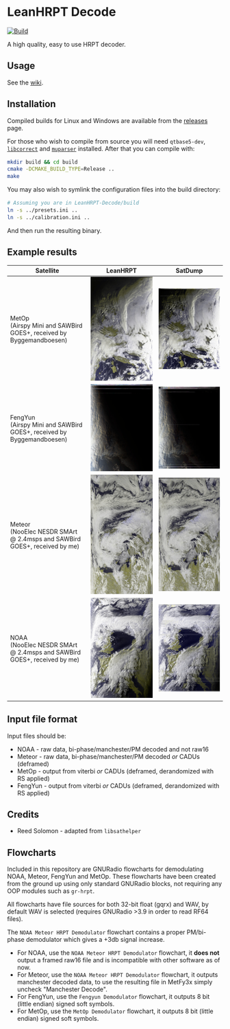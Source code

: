 # LeanHRPT Decode

[![Build](https://github.com/Xerbo/LeanHRPT-Decode/actions/workflows/build.yml/badge.svg)](https://github.com/Xerbo/LeanHRPT-Decode/actions/workflows/build.yml)

A high quality, easy to use HRPT decoder.

## Usage

See the [wiki](https://github.com/Xerbo/LeanHRPT-Decode/wiki).

## Installation

Compiled builds for Linux and Windows are available from the [releases](https://github.com/Xerbo/LeanHRPT-Decode/releases) page.

For those who wish to compile from source you will need `qtbase5-dev`, [`libcorrect`](https://github.com/quiet/libcorrect) and [`muparser`](https://github.com/beltoforion/muparser) installed. After that you can compile with:

```sh
mkdir build && cd build
cmake -DCMAKE_BUILD_TYPE=Release ..
make
```

You may also wish to symlink the configuration files into the build directory:

```sh
# Assuming you are in LeanHRPT-Decode/build
ln -s ../presets.ini ..
ln -s ../calibration.ini ..
```

And then run the resulting binary.

## Example results

|Satellite|LeanHRPT|SatDump|
 -|-|-
|MetOp<br/>(Airspy Mini and SAWBird GOES+, received by Byggemandboesen)|![A MetOp image from LeanHRPT](images/metop-example.jpg)|![A MetOp image from SatDump](images/metop-satdump.jpg)|
|FengYun<br/>(Airspy Mini and SAWBird GOES+, received by Byggemandboesen)|![A FengYun image from LeanHRPT](images/fengyun-example.jpg)|![A FengYun image from SatDump](images/fengyun-satdump.jpg)|
|Meteor<br/>(NooElec NESDR SMArt @ 2.4msps and SAWBird GOES+, received by me)|![A Meteor image from LeanHRPT](images/meteor-example.jpg)|![A Meteor image from SatDump](images/meteor-satdump.jpg)|
|NOAA<br/>(NooElec NESDR SMArt @ 2.4msps and SAWBird GOES+, received by me)|![A NOAA image from LeanHRPT](images/noaa-example.jpg)|![A NOAA image from SatDump](images/noaa-satdump.jpg)|

## Input file format

Input files should be:

 - NOAA - raw data, bi-phase/manchester/PM decoded and not raw16
 - Meteor - raw data, bi-phase/manchester/PM decoded *or* CADUs (deframed)
 - MetOp - output from viterbi *or* CADUs (deframed, derandomized with RS applied)
 - FengYun - output from viterbi *or* CADUs (deframed, derandomized with RS applied)

## Credits

 - Reed Solomon - adapted from `libsathelper`

## Flowcharts

Included in this repository are GNURadio flowcharts for demodulating NOAA, Meteor, FengYun and MetOp. These flowcharts have been created from the ground up using only standard GNURadio blocks, not requiring any OOP modules such as `gr-hrpt`.

All flowcharts have file sources for both 32-bit float (gqrx) and WAV, by default WAV is selected (requires GNURadio >3.9 in order to read RF64 files).

The `NOAA Meteor HRPT Demodulator` flowchart contains a proper PM/bi-phase demodulator which gives a +3db signal increase.

 - For NOAA, use the `NOAA Meteor HRPT Demodulator` flowchart, it **does not** output a framed raw16 file and is incompatible with other software as of now.
 - For Meteor, use the `NOAA Meteor HRPT Demodulator` flowchart, it outputs manchester decoded data, to use the resulting file in MetFy3x simply uncheck "Manchester Decode".
 - For FengYun, use the `Fengyun Demodulator` flowchart, it outputs 8 bit (little endian) signed soft symbols.
 - For MetOp, use the `MetOp Demodulator` flowchart, it outputs 8 bit (little endian) signed soft symbols.

